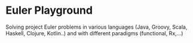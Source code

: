 # Euler Playground
Solving project Euler problems in various languages (Java, Groovy, Scala, Haskell, Clojure, Kotlin..) and with different paradigms (functional, Rx,...)
